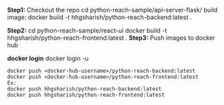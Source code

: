 
**Step1:** Checkout the repo 
    cd python-reach-sample/api-server-flask/
build image:
    docker build -t hhgsharish/python-reach-backend:latest . 

**Step2:**
    cd python-reach-sample/react-ui
    docker build -t hhgsharish/python-reach-frontend:latest . 
**Step3:** 
    Push images to docker hub

**docker login**
    docker login -u <docker-hub-username>
    
    docker push <docker-hub-username>/python-reach-backend:latest
    docker push <docker-hub-username>/python-reach-frontend:latest
    Ex:
    docker push hhgsharish/python-reach-backend:latest
    docker push hhgsharish/python-reach-frontend:latest
